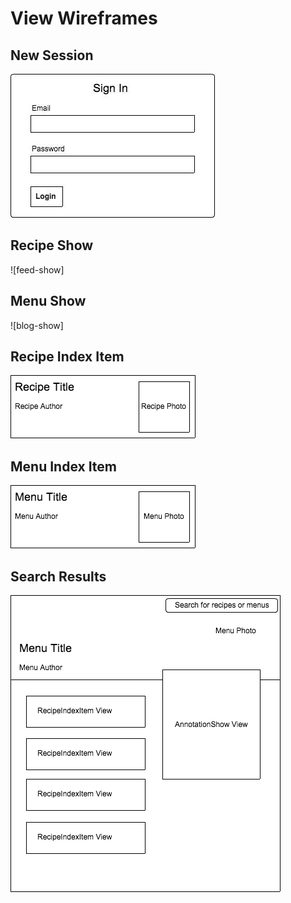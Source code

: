 # View Wireframes

## New Session
![new-session]

## Recipe Show
![feed-show]

## Menu Show
![blog-show]

## Recipe Index Item
![recipe-index-item]

## Menu Index Item
![menu-index-item]

## Search Results
![search-results]

[new-session]: ./wireframes/new_session.png
[recipe-show]: ./wireframes/recipe_show.png
[menu-show]: ./wireframes/menu_show.png
[recipe-index-item]: ./wireframes/recipe_index_item.png
[menu-index-item]: ./wireframes/menu_index_item.png
[search-results]: ./wireframes/search_results.png
